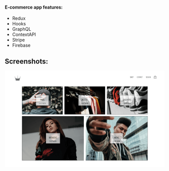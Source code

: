 

#### E-commerce app features:

* Redux
* Hooks
* GraphQL
* ContextAPI
* Stripe
* Firebase


## Screenshots:
<img src="https://github.com/SonQBChau/crown-clothing/blob/master/screenshots/1.png">
